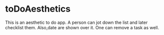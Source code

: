 # toDoAesthetics
This is an aesthetic to do app. A person can jot down the list and later checklist them. Also,date are shown over it. One can remove a task as well.
